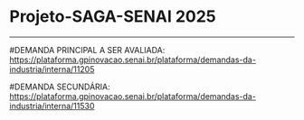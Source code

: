 # Projeto-SAGA-SENAI 2025
-------------------------------------------------------------------------------------------------------------------------------------------------------------------------------
#DEMANDA PRINCIPAL A SER AVALIADA:
https://plataforma.gpinovacao.senai.br/plataforma/demandas-da-industria/interna/11205

#DEMANDA SECUNDÁRIA:
https://plataforma.gpinovacao.senai.br/plataforma/demandas-da-industria/interna/11530
